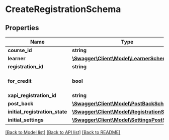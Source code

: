 # CreateRegistrationSchema

## Properties
Name | Type | Description | Notes
------------ | ------------- | ------------- | -------------
**course_id** | **string** |  | 
**learner** | [**\Swagger\Client\Model\LearnerSchema**](LearnerSchema.md) |  | 
**registration_id** | **string** |  | 
**for_credit** | **bool** |  | [optional] [default to true]
**xapi_registration_id** | **string** |  | [optional] 
**post_back** | [**\Swagger\Client\Model\PostBackSchema**](PostBackSchema.md) |  | [optional] 
**initial_registration_state** | [**\Swagger\Client\Model\RegistrationSchema**](RegistrationSchema.md) |  | [optional] 
**initial_settings** | [**\Swagger\Client\Model\SettingsPostSchema**](SettingsPostSchema.md) |  | [optional] 

[[Back to Model list]](../README.md#documentation-for-models) [[Back to API list]](../README.md#documentation-for-api-endpoints) [[Back to README]](../README.md)


